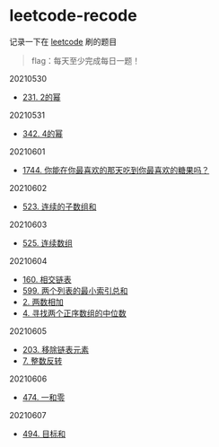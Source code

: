 # leetcode-recode

记录一下在 [leetcode](https://www.leetcode.com) 刷的题目

> flag：每天至少完成每日一题！

20210530

+ [231. 2的幂](./src/main/java/org/example/leetcode/Q0231.java)

20210531

+ [342. 4的幂](./src/main/java/org/example/leetcode/Q0342.java)

20210601

+ [1744. 你能在你最喜欢的那天吃到你最喜欢的糖果吗？](./src/main/java/org/example/leetcode/Q1744.java)

20210602

+ [523. 连续的子数组和](./src/main/java/org/example/leetcode/Q0523.java)

20210603

+ [525. 连续数组](./src/main/java/org/example/leetcode/Q0525.java)

20210604

+ [160. 相交链表](./src/main/java/org/example/leetcode/Q0160.java)
+ [599. 两个列表的最小索引总和](./src/main/java/org/example/leetcode/Q0599.java)
+ [2. 两数相加](./src/main/java/org/example/leetcode/Q0002.java)
+ [4. 寻找两个正序数组的中位数](./src/main/java/org/example/leetcode/Q0004.java)

20210605

+ [203. 移除链表元素](./src/main/java/org/example/leetcode/Q0203.java)
+ [7. 整数反转](./src/main/java/org/example/leetcode/Q0007.java)

20210606

+ [474. 一和零](./src/main/java/org/example/leetcode/Q0474.java)

20210607

+ [494. 目标和](./src/main/java/org/example/leetcode/Q0494.java)